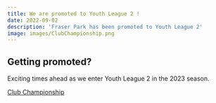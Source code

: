 ```yaml
---
title: We are promoted to Youth League 2 !
date: 2022-09-02
description: 'Fraser Park has been promoted to Youth League 2'
image: images/ClubChampionship.png
---
```


## Getting promoted?


Exciting times ahead as we enter Youth League 2 in the 2023 season.

[Club Championship](https://competitions.footballnsw.com.au/championship/)
